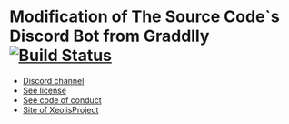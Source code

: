 # Modification of The Source Code`s Discord Bot from Graddlly [![Build Status](https://travis-ci.org/XeolisProject/XeolisBot.svg?branch=master)](https://travis-ci.org/XeolisProject/XeolisBot)
* [Discord channel](https://discord.gg/C8UakNd)
* [See license](LICENSE)
* [See code of conduct](CODE_OF_CONDUCT.md)
* [Site of XeolisProject](https://xeolisproject.ru/)